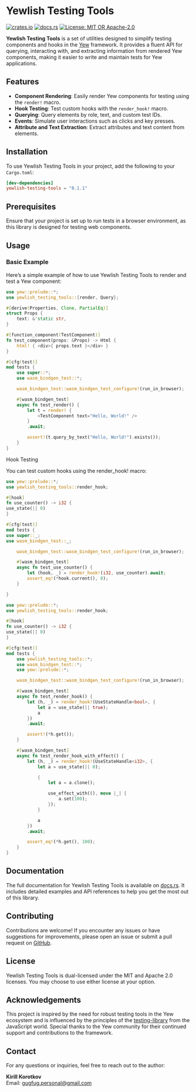 # Yewlish Testing Tools

[![crates.io](https://img.shields.io/crates/v/yewlish-testing-tools.svg)](https://crates.io/crates/yewlish-testing-tools)
[![docs.rs](https://docs.rs/yewlish-testing-tools/badge.svg)](https://docs.rs/yewlish-testing-tools)
[![License: MIT OR Apache-2.0](https://img.shields.io/crates/l/yewlish-testing-tools.svg)](https://opensource.org/licenses/MIT)

**Yewlish Testing Tools** is a set of utilities designed to simplify testing components and hooks in the [Yew](https://yew.rs) framework. It provides a fluent API for querying, interacting with, and extracting information from rendered Yew components, making it easier to write and maintain tests for Yew applications.

## Features

- **Component Rendering**: Easily render Yew components for testing using the `render!` macro.
- **Hook Testing**: Test custom hooks with the `render_hook!` macro.
- **Querying**: Query elements by role, text, and custom test IDs.
- **Events**: Simulate user interactions such as clicks and key presses.
- **Attribute and Text Extraction**: Extract attributes and text content from elements.

## Installation

To use Yewlish Testing Tools in your project, add the following to your `Cargo.toml`:

```toml
[dev-dependencies]
yewlish-testing-tools = "0.1.1"
```

## Prerequisites

Ensure that your project is set up to run tests in a browser environment, as this library is designed for testing web components.

## Usage

### Basic Example

Here’s a simple example of how to use Yewlish Testing Tools to render and test a Yew component:

```rust
use yew::prelude::*;
use yewlish_testing_tools::{render, Query};

#[derive(Properties, Clone, PartialEq)]
struct Props {
    text: &'static str,
}

#[function_component(TestComponent)]
fn test_component(props: &Props) -> Html {
    html! { <div>{ props.text }</div> }
}

#[cfg(test)]
mod tests {
    use super::*;
    use wasm_bindgen_test::*;

    wasm_bindgen_test::wasm_bindgen_test_configure!(run_in_browser);

    #[wasm_bindgen_test]
    async fn test_render() {
        let t = render! {
            <TestComponent text="Hello, World!" />
        }
        .await;

        assert!(t.query_by_text("Hello, World!").exists());
    }
}
```

Hook Testing

You can test custom hooks using the render_hook! macro:

```rust
use yew::prelude::*;
use yewlish_testing_tools::render_hook;

#[hook]
fn use_counter() -> i32 {
use_state(|| 0)
}

#[cfg(test)]
mod tests {
use super::_;
use wasm_bindgen_test::_;

    wasm_bindgen_test::wasm_bindgen_test_configure!(run_in_browser);

    #[wasm_bindgen_test]
    async fn test_use_counter() {
        let (hook, _) = render_hook!(i32, use_counter).await;
        assert_eq!(*hook.current(), 0);
    }

}

use yew::prelude::*;
use yewlish_testing_tools::render_hook;

#[hook]
fn use_counter() -> i32 {
use_state(|| 0)
}

#[cfg(test)]
mod tests {
    use yewlish_testing_tools::*;
    use wasm_bindgen_test::*;
    use yew::prelude::*;

    wasm_bindgen_test::wasm_bindgen_test_configure!(run_in_browser);

    #[wasm_bindgen_test]
    async fn test_render_hook() {
        let (h, _) = render_hook!(UseStateHandle<bool>, {
            let a = use_state(|| true);
            a
        })
        .await;

        assert!(*h.get());
    }

    #[wasm_bindgen_test]
    async fn test_render_hook_with_effect() {
        let (h, _) = render_hook!(UseStateHandle<i32>, {
            let a = use_state(|| 0);

            {
                let a = a.clone();

                use_effect_with((), move |_| {
                    a.set(100);
                });
            }

            a
        })
        .await;

        assert_eq!(*h.get(), 100);
    }
}
```

## Documentation

The full documentation for Yewlish Testing Tools is available on [docs.rs](https://docs.rs/yewlish-testing-tools). It includes detailed examples and API references to help you get the most out of this library.

## Contributing

Contributions are welcome! If you encounter any issues or have suggestions for improvements, please open an issue or submit a pull request on [GitHub](https://github.com/patchwork-body/yewlish).

## License

Yewlish Testing Tools is dual-licensed under the MIT and Apache 2.0 licenses. You may choose to use either license at your option.

## Acknowledgements

This project is inspired by the need for robust testing tools in the Yew ecosystem and is influenced by the principles of the [testing-library](https://testing-library.com) from the JavaScript world. Special thanks to the Yew community for their continued support and contributions to the framework.

## Contact

For any questions or inquiries, feel free to reach out to the author:

**Kirill Korotkov**  
Email: [gugfug.personal@gmail.com](mailto:gugfug.personal@gmail.com)
